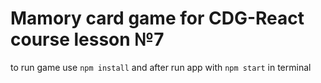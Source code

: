# Mamory card game for CDG-React course lesson №7

to run game use `npm install`
and after run app with `npm start` in terminal
